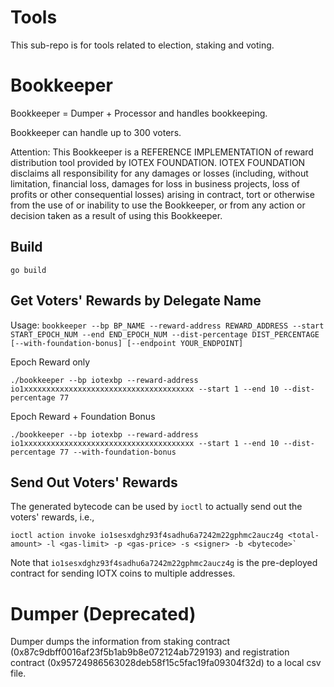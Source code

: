 # Tools
This sub-repo is for tools related to election, staking and voting.

# Bookkeeper
Bookkeeper = Dumper + Processor and handles bookkeeping.

Bookkeeper can handle up to 300 voters.

Attention:
This Bookkeeper is a REFERENCE IMPLEMENTATION of reward distribution tool provided by IOTEX FOUNDATION. IOTEX FOUNDATION disclaims all responsibility for any damages or losses (including, without limitation, financial loss, damages for loss in business projects, loss of profits or other consequential losses) arising in contract, tort or otherwise from the use of or inability to use the Bookkeeper, or from any action or decision taken as a result of using this Bookkeeper.


## Build
```
go build
```

## Get Voters' Rewards by Delegate Name
Usage: `bookkeeper --bp BP_NAME --reward-address REWARD_ADDRESS --start START_EPOCH_NUM --end END_EPOCH_NUM --dist-percentage DIST_PERCENTAGE [--with-foundation-bonus] [--endpoint YOUR_ENDPOINT]`

Epoch Reward only
```
./bookkeeper --bp iotexbp --reward-address io1xxxxxxxxxxxxxxxxxxxxxxxxxxxxxxxxxxxxxx --start 1 --end 10 --dist-percentage 77
```
Epoch Reward + Foundation Bonus
```
./bookkeeper --bp iotexbp --reward-address io1xxxxxxxxxxxxxxxxxxxxxxxxxxxxxxxxxxxxxx --start 1 --end 10 --dist-percentage 77 --with-foundation-bonus
```

## Send Out Voters' Rewards
The generated bytecode can be used by `ioctl` to actually send out the voters' rewards, i.e.,
```
ioctl action invoke io1sesxdghz93f4sadhu6a7242m22gphmc2aucz4g <total-amount> -l <gas-limit> -p <gas-price> -s <signer> -b <bytecode>`
```

Note that `io1sesxdghz93f4sadhu6a7242m22gphmc2aucz4g` is the pre-deployed contract for sending IOTX coins to multiple addresses.

# Dumper (Deprecated)
Dumper dumps the information from staking contract (0x87c9dbff0016af23f5b1ab9b8e072124ab729193) and registration contract (0x95724986563028deb58f15c5fac19fa09304f32d) to a local csv file.
